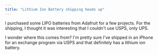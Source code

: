 ```yaml
---
title: "Lithium Ion Battery shipping heads up"
---
```


I purchased some LIPO batteries from Adafruit for a few projects. For the shipping, I thought it was interesting that I couldn't use USPS, only UPS.

I wonder where this comes from? I'm pretty sure I've shipped in an iPhone for an exchange program via USPS and that definitely has a lithium ion battery.

